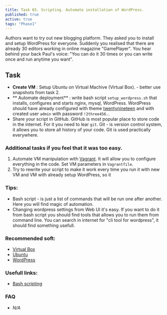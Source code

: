 ```yaml
---
title: Task 03. Scripting. Automate installation of WordPress.
published: true
active: true
tags: "Phase1"
---
```


Authors want to try out new blogging platform. They asked you to install and setup WordPress for everyone. Suddenly you realised that there are already 30 editors working in online magazine "GamePlayer". You hear behind your back Paul's voice: "You can do it 30 times or you can write once and run anytime you want".
<!--more-->

## Task

* **Create VM** : Setup Ubuntu on Virtual Machive (Virtual Box). - better use snapshots from task 2.
* ** Automate deployment** : write bash script `setup_wordpress.sh` that installs, configures and starts nginx, mysql, WordPress. WordPress should have already configured with theme [twentynineteen](https://ru.wordpress.org/themes/twentynineteen/) and with created user `admin` with password `!2three456.`.
* Share your script in GitHub. GitHub is most popular place to store code in the internet. For it you need to lear `git`. Git - is version control system, it allows you to store all history of your code. Git is used practically everywhere.

### Additional tasks if you feel that it was too easy.
1. Automate VM manipulation with [Vagrant](https://www.vagrantup.com/downloads). It will allow you to configure everything in the code. Set VM parameters in `Vagrantfile`.
2. Try to rewrite your script to make it work every time you run it with new VM and VM with already setup WordPress, so it 

### Tips:

* Bash script - is just a list of commands that will be run one after another. Here you will find magic of automation.
* Changing wordpress settings from Web UI it's easy. If you want to do it from bash script you should find tools that allows you to run them from command line. You can search in internet for "cli tool for wordpress", it should find something usefull.

### Recommended soft:

* [Virtual Box](https://www.virtualbox.org/wiki/Downloads)
* [Ubuntu](https://releases.ubuntu.com/20.04/ubuntu-20.04.2-live-server-amd64.iso)
* [WordPress](https://wordpress.org/download/)

### Usefull links:

* [Bash scripting](https://medium.com/sysf/bash-scripting-everything-you-need-to-know-about-bash-shell-programming-cd08595f2fba)

### FAQ

* *N/A*

